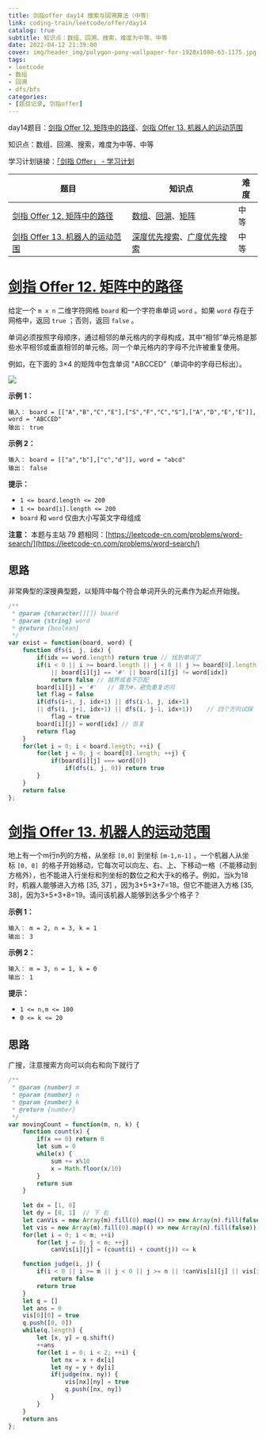 ```yaml
---
title: 剑指offer day14 搜索与回溯算法（中等）
link: coding-train/leetcode/offer/day14
catalog: true
subtitle: 知识点：数组、回溯、搜索，难度为中等、中等
date: 2022-04-12 21:39:00
cover: img/header_img/polygon-pony-wallpaper-for-1920x1080-63-1175.jpg
tags:
- leetcode
- 数组
- 回溯
- dfs/bfs
categories:
- [题目记录, 剑指offer]
---
```

day14题目：[剑指 Offer 12. 矩阵中的路径](https://leetcode-cn.com/problems/ju-zhen-zhong-de-lu-jing-lcof/)、[剑指 Offer 13. 机器人的运动范围](https://leetcode-cn.com/problems/ji-qi-ren-de-yun-dong-fan-wei-lcof/)

知识点：数组、回溯、搜索，难度为中等、中等

学习计划链接：[「剑指 Offer」 - 学习计划](https://leetcode-cn.com/study-plan/lcof/?progress=7jn70jr)

| 题目                                                                                                 | 知识点                                                                                                                         | 难度 |
| ---------------------------------------------------------------------------------------------------- | ------------------------------------------------------------------------------------------------------------------------------ | ---- |
| [剑指 Offer 12. 矩阵中的路径](https://leetcode-cn.com/problems/ju-zhen-zhong-de-lu-jing-lcof/)          | [数组](https://leetcode-cn.com/tag/array)、[回溯](https://leetcode-cn.com/tag/backtracking)、[矩阵](https://leetcode-cn.com/tag/matrix) | 中等 |
| [剑指 Offer 13. 机器人的运动范围](https://leetcode-cn.com/problems/ji-qi-ren-de-yun-dong-fan-wei-lcof/) | [深度优先搜索](https://leetcode-cn.com/tag/depth-first-search)、[广度优先搜索](https://leetcode-cn.com/tag/breadth-first-search)     | 中等 |

# [剑指 Offer 12. 矩阵中的路径](https://leetcode-cn.com/problems/ju-zhen-zhong-de-lu-jing-lcof/)

给定一个 `m x n` 二维字符网格 `board` 和一个字符串单词 `word` 。如果 `word` 存在于网格中，返回 `true` ；否则，返回 `false` 。

单词必须按照字母顺序，通过相邻的单元格内的字母构成，其中“相邻”单元格是那些水平相邻或垂直相邻的单元格。同一个单元格内的字母不允许被重复使用。

例如，在下面的 3×4 的矩阵中包含单词 "ABCCED"（单词中的字母已标出）。

![](https://p3-juejin.byteimg.com/tos-cn-i-k3u1fbpfcp/6ed052c945da41a4b5f5528bbaad37e1~tplv-k3u1fbpfcp-zoom-1.image)

**示例 1：**

```
输入： board = [["A","B","C","E"],["S","F","C","S"],["A","D","E","E"]], word = "ABCCED"
输出： true
```

**示例 2：**

```
输入： board = [["a","b"],["c","d"]], word = "abcd"
输出： false
```

**提示：**

- `1 <= board.length <= 200`
- `1 <= board[i].length <= 200`
- `board` 和 `word` 仅由大小写英文字母组成

**注意：** 本题与主站 79 题相同：[https://leetcode-cn.com/problems/word-search/](https://leetcode-cn.com/problems/word-search/)

## 思路

非常典型的深搜典型题，以矩阵中每个符合单词开头的元素作为起点开始搜。

```javascript
/**
 * @param {character[][]} board
 * @param {string} word
 * @return {boolean}
 */
var exist = function(board, word) {
    function dfs(i, j, idx) {
        if(idx == word.length) return true // 找到单词了
        if(i < 0 || i >= board.length || j < 0 || j >= board[0].length 
            || board[i][j] == '#' || board[i][j] != word[idx]) 
            return false // 越界或者不匹配
        board[i][j] = '#'   // 置为#，避免重复访问
        let flag = false
        if(dfs(i+1, j, idx+1) || dfs(i-1, j, idx+1) 
        || dfs(i, j+1, idx+1) || dfs(i, j-1, idx+1))    // 四个方向试探
            flag = true
        board[i][j] = word[idx] // 恢复
        return flag
    }
    for(let i = 0; i < board.length; ++i) {
        for(let j = 0; j < board[0].length; ++j) {
            if(board[i][j] === word[0])
                if(dfs(i, j, 0)) return true
        }
    }
    return false
};
```

# [剑指 Offer 13. 机器人的运动范围](https://leetcode-cn.com/problems/ji-qi-ren-de-yun-dong-fan-wei-lcof/)

地上有一个m行n列的方格，从坐标 `[0,0]` 到坐标 `[m-1,n-1]` 。一个机器人从坐标 `[0, 0] `的格子开始移动，它每次可以向左、右、上、下移动一格（不能移动到方格外），也不能进入行坐标和列坐标的数位之和大于k的格子。例如，当k为18时，机器人能够进入方格 [35, 37] ，因为3+5+3+7=18。但它不能进入方格 [35, 38]，因为3+5+3+8=19。请问该机器人能够到达多少个格子？

**示例 1：**

```
输入： m = 2, n = 3, k = 1
输出： 3
```

**示例 2：**

```
输入： m = 3, n = 1, k = 0
输出： 1
```

**提示：**

- `1 <= n,m <= 100`
- `0 <= k <= 20`

## 思路

广搜，注意搜索方向可以向右和向下就行了

```javascript
/**
 * @param {number} m
 * @param {number} n
 * @param {number} k
 * @return {number}
 */
var movingCount = function(m, n, k) {
    function count(x) {
        if(x == 0) return 0
        let sum = 0
        while(x) {
            sum += x%10
            x = Math.floor(x/10)
        }
        return sum
    }
  
    let dx = [1, 0]
    let dy = [0, 1]  // 下 右
    let canVis = new Array(m).fill(0).map(() => new Array(n).fill(false))
    let vis = new Array(m).fill(0).map(() => new Array(n).fill(false))
    for(let i = 0; i < m; ++i)
        for(let j = 0; j < n; ++j)
            canVis[i][j] = (count(i) + count(j)) <= k

    function judge(i, j) {
        if(i < 0 || i >= m || j < 0 || j >= n || !canVis[i][j] || vis[i][j])
            return false
        return true
    }
    let q = []
    let ans = 0
    vis[0][0] = true
    q.push([0, 0])
    while(q.length) {
        let [x, y] = q.shift()
        ++ans
        for(let i = 0; i < 2; ++i) {
            let nx = x + dx[i]
            let ny = y + dy[i]
            if(judge(nx, ny)) {
                vis[nx][ny] = true
                q.push([nx, ny])
            }
        }
    }
    return ans
};
```
